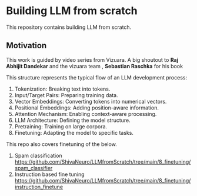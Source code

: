 # Building LLM from scratch

This repository contains building LLM from scratch.

## Motivation
This work is guided by video series from Vizuara.
A big shoutout to **Raj Abhijit Dandekar** and the vizuara team , **Sebastian Raschka** for his book 

This structure represents the typical flow of an LLM development process:

1. Tokenization: Breaking text into tokens.
2. Input/Target Pairs: Preparing training data.
3. Vector Embeddings: Converting tokens into numerical vectors.
4. Positional Embeddings: Adding position-aware information.
5. Attention Mechanism: Enabling context-aware processing.
6. LLM Architecture: Defining the model structure.
7. Pretraining: Training on large corpora.
8. Finetuning: Adapting the model to specific tasks.


This repo also covers finetuning of the below. 
1. Spam classification
   https://github.com/ShivaNeuro/LLMfromScratch/tree/main/8_finetuning/spam_classifier
2. Instruction based fine tuning
   https://github.com/ShivaNeuro/LLMfromScratch/tree/main/8_finetuning/instruction_finetune
